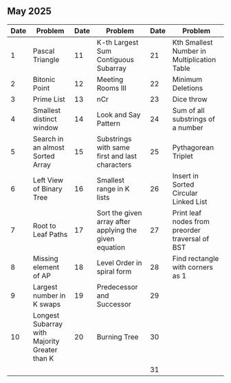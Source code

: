 ## May 2025

| Date | Problem                                       | Date | Problem                                                | Date | Problem                                         |
| ---- | --------------------------------------------- | ---- | ------------------------------------------------------ | ---- | ----------------------------------------------- |
| 1    | Pascal Triangle                               | 11   | K-th Largest Sum Contiguous Subarray                   | 21   | Kth Smallest Number in Multiplication Table     |
| 2    | Bitonic Point                                 | 12   | Meeting Rooms III                                      | 22   | Minimum Deletions                               |
| 3    | Prime List                                    | 13   | nCr                                                    | 23   | Dice throw                                      |
| 4    | Smallest distinct window                      | 14   | Look and Say Pattern                                   | 24   | Sum of all substrings of a number               |
| 5    | Search in an almost Sorted Array              | 15   | Substrings with same first and last characters         | 25   | Pythagorean Triplet                             |
| 6    | Left View of Binary Tree                      | 16   | Smallest range in K lists                              | 26   | Insert in Sorted Circular Linked List           |
| 7    | Root to Leaf Paths                            | 17   | Sort the given array after applying the given equation | 27   | Print leaf nodes from preorder traversal of BST |
| 8    | Missing element of AP                         | 18   | Level Order in spiral form                             | 28   | Find rectangle with corners as 1                |
| 9    | Largest number in K swaps                     | 19   | Predecessor and Successor                              | 29   |                                                 |
| 10   | Longest Subarray with Majority Greater than K | 20   | Burning Tree                                           | 30   |                                                 |
|      |                                               |      |                                                        | 31   |                                                 |
